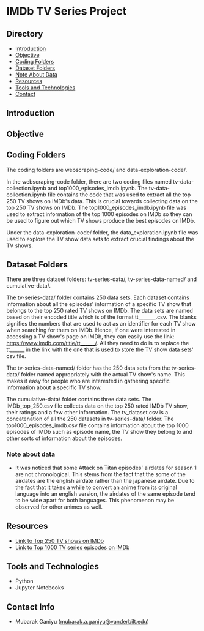 # IMDb TV Series Project

## Directory
- [Introduction](#introduction)
- [Objective](#objective)
- [Coding Folders](#coding-folders)
- [Dataset Folders](#dataset-folders)
- [Note About Data](#note-about-data)
- [Resources](#resources)
- [Tools and Technologies](#tools-and-technologies)
- [Contact](#contact-info)

## Introduction



## Objective


## Coding Folders

The coding folders are webscraping-code/ and data-exploration-code/. 

In the webscraping-code folder, there are two coding files named tv-data-collection.ipynb and top1000_episodes_imdb.ipynb. The tv-data-collection.ipynb file contains the code that was used to extract all the top 250 TV shows on IMDb's data. This is crucial towards collecting data on the top 250 TV shows on IMDb. The top1000_episodes_imdb.ipynb file was used to extract information of the top 1000 episodes on IMDb so they can be used to figure out which TV shows produce the best episodes on IMDb. 

Under the data-exploration-code/ folder, the data_exploration.ipynb file was used to explore the TV show data sets to extract crucial findings about the TV shows.

## Dataset Folders

There are three dataset folders: tv-series-data/, tv-series-data-named/ and cumulative-data/. 

The tv-series-data/ folder contains 250 data sets. Each dataset contains information about all the episodes' information of a specific TV show that belongs to the top 250 rated TV shows on IMDb. The data sets are named based on their encoded title which is of the format tt_______.csv. The blanks signifies the numbers that are used to act as an identifier for each TV show when searching for them on IMDb. Hence, if one were interested in accessing a TV show's page on IMDb, they can easily use the link: https://www.imdb.com/title/tt______/. All they need to do is to replace the tt______ in the link with the one that is used to store the TV show data sets' csv file.

The tv-series-data-named/ folder has the 250 data sets from the tv-series-data/ folder named appropriately with the actual TV show's name. This makes it easy for people who are interested in gathering specific information about a specific TV show.

The cumulative-data/ folder contains three data sets. The IMDb_top_250.csv file collects data on the top 250 rated IMDb TV show, their ratings and a few other information. The tv_dataset.csv is a concatenation of all the 250 datasets in tv-series-data/ folder. The top1000_episodes_imdb.csv file contains information about the top 1000 episodes of IMDb such as episode name, the TV show they belong to and other sorts of information about the episodes.

### Note about data

- It was noticed that some Attack on Titan episodes' airdates for season 1 are not chronological. This stems from the fact that the some of the airdates are the english airdate rather than the japanese airdate. Due to the fact that it takes a while to convert an anime from its original language into an english version, the airdates of the same episode tend to be wide apart for both languages. This phenomenon may be observed for other animes as well.

## Resources
- [Link to Top 250 TV shows on IMDb](https://www.imdb.com/chart/toptv/)
- [Link to Top 1000 TV series episodes on IMDb](https://www.imdb.com/search/title/?num_votes=1000,&sort=user_rating,desc&title_type=tv_episode)

## Tools and Technologies
- Python
- Jupyter Notebooks

## Contact Info
- Mubarak Ganiyu (mubarak.a.ganiyu@vanderbilt.edu)
